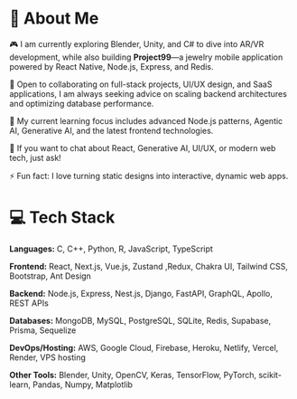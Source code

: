# 💫 About Me

🎮 I am currently exploring Blender, Unity, and C# to dive into AR/VR development, while also building **Project99**—a jewelry mobile application powered by React Native, Node.js, Express, and Redis.

🤝 Open to collaborating on full-stack projects, UI/UX design, and SaaS applications, I am always seeking advice on scaling backend architectures and optimizing database performance.

🌱 My current learning focus includes advanced Node.js patterns, Agentic AI, Generative AI, and the latest frontend technologies.

💬 If you want to chat about React, Generative AI, UI/UX, or modern web tech, just ask!

⚡ Fun fact: I love turning static designs into interactive, dynamic web apps.

# 💻 Tech Stack

**Languages:**  C, C++, Python, R, JavaScript, TypeScript

**Frontend:**  React, Next.js, Vue.js, Zustand ,Redux, Chakra UI, Tailwind CSS, Bootstrap, Ant Design

**Backend:**  Node.js, Express, Nest.js, Django, FastAPI, GraphQL, Apollo, REST APIs

**Databases:**  MongoDB, MySQL, PostgreSQL, SQLite, Redis, Supabase, Prisma, Sequelize

**DevOps/Hosting:**  AWS, Google Cloud, Firebase, Heroku, Netlify, Vercel, Render, VPS hosting

**Other Tools:**  Blender, Unity, OpenCV, Keras, TensorFlow, PyTorch, scikit-learn, Pandas, Numpy, Matplotlib


